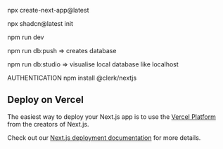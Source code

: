npx create-next-app@latest

npx shadcn@latest init

npm run dev

npm run db:push => creates database

npm run db:studio => visualise local database like localhost

AUTHENTICATION
npm install @clerk/nextjs


## Deploy on Vercel

The easiest way to deploy your Next.js app is to use the [Vercel Platform](https://vercel.com/new?utm_medium=default-template&filter=next.js&utm_source=create-next-app&utm_campaign=create-next-app-readme) from the creators of Next.js.

Check out our [Next.js deployment documentation](https://nextjs.org/docs/app/building-your-application/deploying) for more details.
